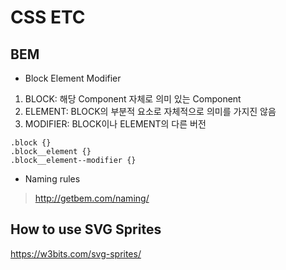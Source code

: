 # CSS ETC

## BEM

- Block Element Modifier

1. BLOCK: 해당 Component 자체로 의미 있는 Component
2. ELEMENT: BLOCK의 부분적 요소로 자체적으로 의미를 가지진 않음
3. MODIFIER: BLOCK이나 ELEMENT의 다른 버전

```
.block {}
.block__element {}
.block__element--modifier {}
```

- Naming rules

> http://getbem.com/naming/

## How to use SVG Sprites

https://w3bits.com/svg-sprites/
